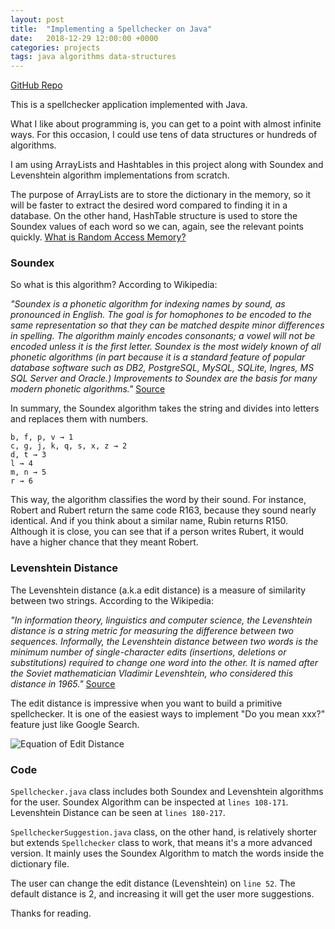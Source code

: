 ```yaml
---
layout: post
title:  "Implementing a Spellchecker on Java"
date:   2018-12-29 12:00:00 +0000
categories: projects
tags: java algorithms data-structures
---
```


[GitHub Repo](https://github.com/gokhj/Java-Spellchecker)

This is a spellchecker application implemented with Java.

What I like about programming is, you can get to a point with almost infinite ways. For this occasion, I could use tens of data structures or hundreds of algorithms.

I am using ArrayLists and Hashtables in this project along with Soundex and Levenshtein algorithm implementations from scratch.

The purpose of ArrayLists are to store the dictionary in the memory, so it will be faster to extract the desired word compared to finding it in a database. On the other hand, HashTable structure is used to store the Soundex values of each word so we can, again, see the relevant points quickly. [What is Random Access Memory?](https://www.interviewcake.com/article/python3/data-structures-coding-interview?course=fc1&section=algorithmic-thinking#ram)

### Soundex

So what is this algorithm? According to Wikipedia:

*"Soundex is a phonetic algorithm for indexing names by sound, as pronounced in English. The goal is for homophones to be encoded to the same representation so that they can be matched despite minor differences in spelling. The algorithm mainly encodes consonants; a vowel will not be encoded unless it is the first letter. Soundex is the most widely known of all phonetic algorithms (in part because it is a standard feature of popular database software such as DB2, PostgreSQL, MySQL, SQLite, Ingres, MS SQL Server and Oracle.) Improvements to Soundex are the basis for many modern phonetic algorithms."* [Source](https://en.wikipedia.org/wiki/Soundex)

In summary, the Soundex algorithm takes the string and divides into letters and replaces them with numbers.

```
b, f, p, v → 1
c, g, j, k, q, s, x, z → 2
d, t → 3
l → 4
m, n → 5
r → 6
````

This way, the algorithm classifies the word by their sound. For instance, Robert and Rubert return the same code R163, because they sound nearly identical. And if you think about a similar name, Rubin returns R150. Although it is close, you can see that if a person writes Rubert, it would have a higher chance that they meant Robert.

### Levenshtein Distance

The Levenshtein distance (a.k.a edit distance) is a measure of similarity between two strings. According to the Wikipedia:

*"In information theory, linguistics and computer science, the Levenshtein distance is a string metric for measuring the difference between two sequences. Informally, the Levenshtein distance between two words is the minimum number of single-character edits (insertions, deletions or substitutions) required to change one word into the other. It is named after the Soviet mathematician Vladimir Levenshtein, who considered this distance in 1965."* [Source](https://en.wikipedia.org/wiki/Levenshtein_distance)

The edit distance is impressive when you want to build a primitive spellchecker. It is one of the easiest ways to implement "Do you mean xxx?" feature just like Google Search.

![Equation of Edit Distance](/assets/spellchecker/equation.jpg)


### Code

``Spellchecker.java`` class includes both Soundex and Levenshtein algorithms for the user. Soundex Algorithm can be inspected at ``lines 108-171``. Levenshtein Distance can be seen at ``lines 180-217``.

``SpellcheckerSuggestion.java`` class, on the other hand, is relatively shorter but extends ``Spellchecker`` class to work, that means it's a more advanced version. It mainly uses the Soundex Algorithm to match the words inside the dictionary file.

The user can change the edit distance (Levenshtein) on ``line 52``. The default distance is 2, and increasing it will get the user more suggestions.

Thanks for reading.